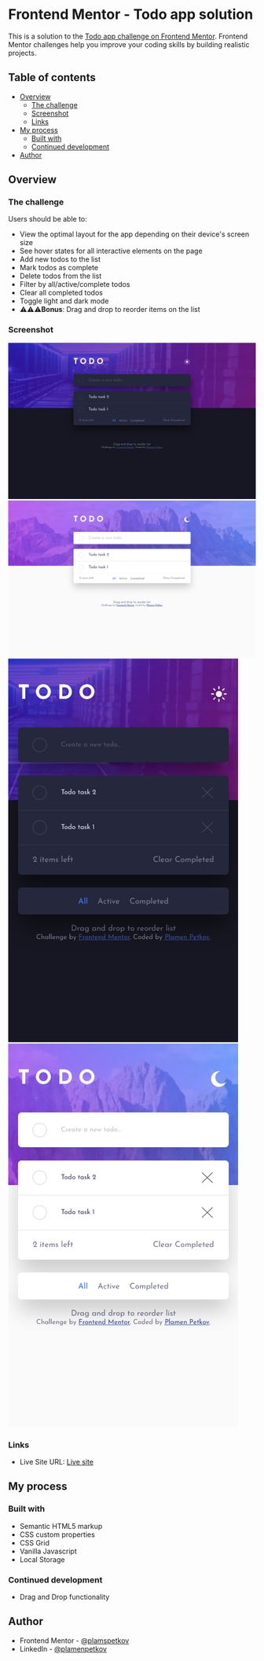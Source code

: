 # Frontend Mentor - Todo app solution

This is a solution to the [Todo app challenge on Frontend Mentor](https://www.frontendmentor.io/challenges/todo-app-Su1_KokOW). Frontend Mentor challenges help you improve your coding skills by building realistic projects.

## Table of contents

- [Overview](#overview)
  - [The challenge](#the-challenge)
  - [Screenshot](#screenshot)
  - [Links](#links)
- [My process](#my-process)
  - [Built with](#built-with)
  - [Continued development](#continued-development)
- [Author](#author)

## Overview

### The challenge

Users should be able to:

- View the optimal layout for the app depending on their device's screen size
- See hover states for all interactive elements on the page
- Add new todos to the list
- Mark todos as complete
- Delete todos from the list
- Filter by all/active/complete todos
- Clear all completed todos
- Toggle light and dark mode
- ⚠⚠⚠**Bonus**: Drag and drop to reorder items on the list

### Screenshot

![](./images/screenshot/screenshot_dark_theme.png)
![](./images/screenshot/screenshot_light_theme.png)
![](./images/screenshot/screenshot_dark_theme_mobile.png)
![](./images/screenshot/screenshot_light_theme_mobile.png)

### Links


- Live Site URL: [Live site](https://plamspetkov.github.io/todo-app/)

## My process

### Built with

- Semantic HTML5 markup
- CSS custom properties
- CSS Grid
- Vanilla Javascript
- Local Storage

### Continued development

- Drag and Drop functionality

## Author

- Frontend Mentor - [@plamspetkov](https://www.frontendmentor.io/profile/plamspetkov)
- LinkedIn - [@plamenpetkov](https://www.linkedin.com/in/plamen-petkov-711178122)

